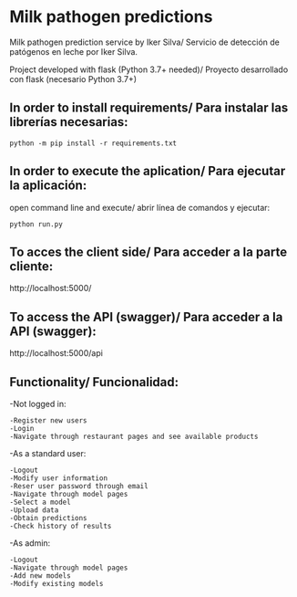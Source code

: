 # Milk pathogen predictions
Milk pathogen prediction service by Iker Silva/ Servicio de detección de patógenos en leche por Iker Silva.

Project developed with flask (Python 3.7+ needed)/ Proyecto desarrollado con flask (necesario Python 3.7+)

## In order to install requirements/ Para instalar las librerías necesarias:

    python -m pip install -r requirements.txt

## In order to execute the aplication/ Para ejecutar la aplicación:

open command line and execute/ abrir línea de comandos y ejecutar: 
    
	python run.py

## To acces the client side/ Para acceder a la parte cliente:

http://localhost:5000/

## To access the API (swagger)/ Para acceder a la API (swagger):

http://localhost:5000/api

## Functionality/ Funcionalidad:

-Not logged in:

    -Register new users
    -Login
    -Navigate through restaurant pages and see available products

-As a standard user:

    -Logout
    -Modify user information
    -Reser user password through email
    -Navigate through model pages
    -Select a model
    -Upload data
    -Obtain predictions
    -Check history of results

-As admin:

    -Logout
    -Navigate through model pages
    -Add new models
    -Modify existing models

